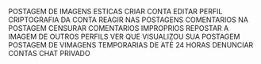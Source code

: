 POSTAGEM DE IMAGENS ESTICAS
CRIAR CONTA
EDITAR PERFIL
CRIPTOGRAFIA DA CONTA
REAGIR NAS POSTAGENS
COMENTARIOS NA POSTAGEM
CENSURAR COMENTARIOS IMPROPRIOS
REPOSTAR A IMAGEM DE OUTROS PERFILS
VER QUE VISUALIZOU SUA POSTAGEM
POSTAGEM DE VIMAGENS TEMPORARIAS DE ATÉ 24 HORAS
DENUNCIAR CONTAS
CHAT PRIVADO
